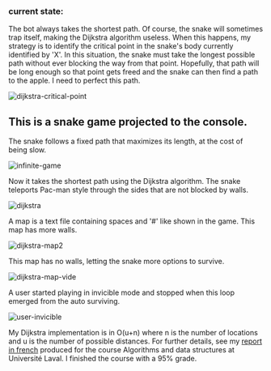### current state:
The bot always takes the shortest path. Of course, the snake will sometimes trap itself, making the Dijkstra algorithm useless. When this happens, my strategy is to identify the critical point in the snake's body currently identified by 'X'. In this situation, the snake must take the longest possible path without ever blocking the way from that point. Hopefully, that path will be long enough so that point gets freed and the snake can then find a path to the apple. I need to perfect this path.

![dijkstra-critical-point](https://i.postimg.cc/MTLQMq9x/dijkstra-critical-point.gif)
## This is a snake game projected to the console. 


 The snake follows a fixed path that maximizes its length, at the cost of being slow.

![infinite-game](https://i.postimg.cc/HnZ7v0MQ/infinite-game.gif)


Now it takes the shortest path using the Dijkstra algorithm. The snake teleports Pac-man style through the sides that are not blocked by walls.

![dijkstra](https://i.postimg.cc/fydYXKPj/dijkstra.gif)

A map is a text file containing spaces and '#' like shown in the game. This map has more walls.

![dijkstra-map2](https://i.postimg.cc/wTHSvbZV/dijkstra-map2.gif)

This map has no walls, letting the snake more options to survive.

![dijkstra-map-vide](https://i.postimg.cc/xdRXwZw4/dijkstra-map-vide.gif)
<!-- ![alt text](https://i.imgur.com/jDwq1Bb.gif) -->


A user started playing in invicible mode and stopped when this loop emerged from the auto surviving.

![user-invicible](https://i.postimg.cc/rF7xN6qS/user-invicible.gif)


My Dijkstra implementation is in O(u+n) where n is the number of locations and u is the number of possible distances. For further details, see my [report in french](https://docs.google.com/document/d/1tVqNiSNAh0G4h7_7KM4GMVgTxKbfcze4Tr1mpQ7nciI/edit?usp=sharing) produced for the course Algorithms and data structures at Université Laval. I finished the course with a 95% grade.
